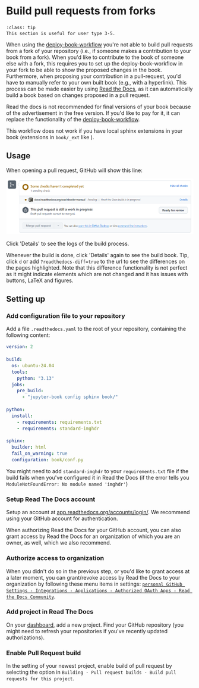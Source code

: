 # Build pull requests from forks

```{admonition} User types
:class: tip
This section is useful for user type 3-5.
```

When using the [deploy-book-workflow](../external/deploy-book-workflow/README.md) you're not able to build pull requests from a fork of your repository (i.e., if someone makes a contribution to your book from a fork). When you'd like to contribute to the book of someone else with a fork, this requires you to set up the deploy-book-workflow in your fork to be able to show the proposed changes in the book. Furthermore, when proposing your contribution in a pull-request, you'd have to manually refer to your own built book (e.g., with a hyperlink). This process can be made easier by using [Read the Docs](https://about.readthedocs.com/?ref=readthedocs.org), as it can automatically build a book based on changes proposed in a pull request.

Read the docs is not recommended for final versions of your book because of the advertisement in the free version. If you'd like to pay for it, it can replace the functionality of the [deploy-book-workflow](../external/deploy-book-workflow/README.md).

This workflow does not work if you have local sphinx extensions in your book (extensions in `book/_ext` like [](./apa.md)).

## Usage

When opening a pull request, GitHub will show this line:

![Read the docs in GitHub preview](./figures/readthedocs1.png)

Click 'Details' to see the logs of the build process.

Whenever the build is done, click 'Details' again to see the build book. Tip, click `d` or add `?readthedocs-diff=true` to the url to see the differences on the pages highlighted. Note that this difference functionality is not perfect as it might indicate elements which are not changed and it has issues with buttons, LaTeX and figures.

## Setting up

### Add configuration file to your repository

Add a file `.readthedocs.yaml` to the root of your repository, containing the following content:

```yaml
version: 2

build:
  os: ubuntu-24.04
  tools:
    python: "3.13"
  jobs:
    pre_build:
      - "jupyter-book config sphinx book/"

python:
  install:
    - requirements: requirements.txt
    - requirements: standard-imghdr

sphinx:
  builder: html
  fail_on_warning: true
  configuration: book/conf.py
  ```

You might need to add `standard-imghdr` to your `requirements.txt` file if the build fails when you've configured it in Read the Docs (if the error tells you `ModuleNotFoundError: No module named 'imghdr'`)

### Setup Read The Docs account

Setup an account at [app.readthedocs.org/accounts/login/](https://app.readthedocs.org/accounts/login/?next=/dashboard/). We recommend using your GitHub account for authentication.

When authorizing Read the Docs for your GitHub account, you can also grant access by Read the Docs for an organization of which you are an owner, as well, which we also recommend.

### Authorize access to organization

When you didn't do so in the previous step, or you'd like to grant access at a later moment, you can grant/revoke access by Read the Docs to your organization by following these menu items in settings: [`personal GitHub Settings - Integrations - Applications - Authorized OAuth Apps - Read the Docs Community`](https://github.com/settings/connections/applications/fae83c942bc1d89609e2).

### Add project in Read The Docs

On your [dashboard](https://app.readthedocs.org/dashboard/), add a new project. Find your GitHub repository (you might need to refresh your repositories if you've recently updated authorizations).

### Enable Pull Request build

In the setting of your newest project, enable build of pull request by selecting the option in `Building - Pull request builds - Build pull requests for this project`.